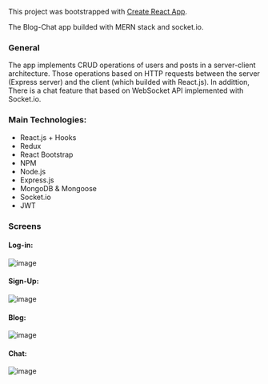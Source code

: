 This project was bootstrapped with [Create React App](https://github.com/facebook/create-react-app).

The Blog-Chat app builded with MERN stack and socket.io.

### General
The app implements CRUD operations of users and posts in a server-client architecture. Those operations based on HTTP requests between the server (Express server) and the client (which builded with React.js).
In addittion, There is a chat feature that based on WebSocket API implemented with Socket.io.

### Main Technologies:
- React.js + Hooks
- Redux
- React Bootstrap
- NPM
- Node.js
- Express.js
- MongoDB & Mongoose
- Socket.io
- JWT

### Screens
#### Log-in:
![image](https://user-images.githubusercontent.com/57364867/151522312-c629b79b-a275-45ca-8b75-5dfaa086ce5c.png)

#### Sign-Up:
![image](https://user-images.githubusercontent.com/57364867/151522360-3507b840-77cb-4185-bc38-3441f680b2b6.png)

#### Blog:
![image](https://user-images.githubusercontent.com/57364867/151522845-6525101e-f11c-48fc-bad8-7e3b8084ea66.png)

#### Chat:
![image](https://user-images.githubusercontent.com/57364867/151523003-5264d95c-d4cc-4106-9b51-7ce49bf3ca35.png)
